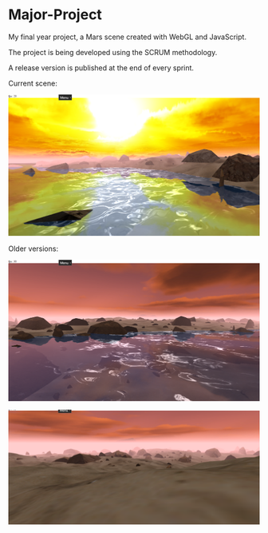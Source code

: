 # Major-Project
My final year project, a Mars scene created with WebGL and JavaScript.

The project is being developed using the SCRUM methodology.

A release version is published at the end of every sprint.

Current scene:

![](https://github.com/SamuelSnowball/Major-Project/blob/master/Major%20Project/screenshots/current/4.png)

Older versions:

![](https://github.com/SamuelSnowball/Major-Project/blob/master/Major%20Project/screenshots/current/3.png)

![](https://github.com/SamuelSnowball/Major-Project/blob/master/Major%20Project/screenshots/current/1.png)
